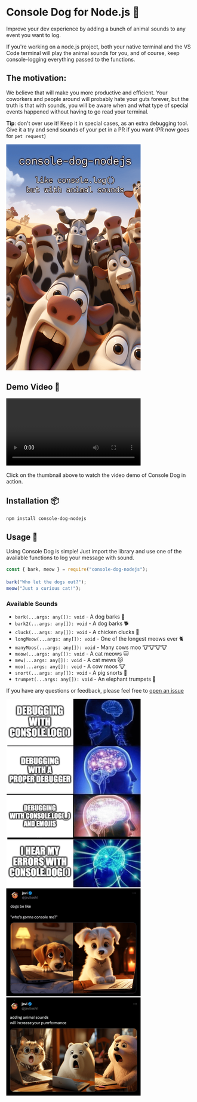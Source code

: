 # Console Dog for Node.js 🐶

Improve your dev experience by adding a bunch of animal sounds to any event you want to log.

If you're working on a node.js project, both your native terminal and the VS Code terminal will play the animal sounds for you, and of course, keep console-logging everything passed to the functions.

## The motivation:

We believe that will make you more productive and efficient.
Your coworkers and people around will probably hate your guts forever,
but the truth is that with sounds, you will be aware when and what type of special events happened without having to go read your terminal.

**Tip**: don't over use it! Keep it in special cases, as an extra debugging tool. Give it a try and send sounds of your pet in a PR if you want (PR now goes for `pet request`)

<img src="console-dog-thumbnail.png" alt="Logo" width="360"/>

## Demo Video 🎥

<video width="360" controls>
  <source src="https://javitoshi.com/videos/console-dog-demo.mp4" type="video/mp4">
  Your browser does not support the video tag.
</video>

Click on the thumbnail above to watch the video demo of Console Dog in action.

## Installation 📦

```bash
npm install console-dog-nodejs
```

## Usage 🚀

Using Console Dog is simple! Just import the library and use one of the available functions to log your message with sound.

```js
const { bark, meow } = require("console-dog-nodejs");

bark("Who let the dogs out?");
meow("Just a curious cat!");
```

### Available Sounds

- `bark(...args: any[]): void` - A dog barks 🐶
- `bark2(...args: any[]): void` - A dog barks 🐕
- `cluck(...args: any[]): void` - A chicken clucks 🐔
- `longMeow(...args: any[]): void` - One of the longest meows ever 🐈
- `manyMoos(...args: any[]): void` - Many cows moo 🐮🐮🐮🐮
- `meow(...args: any[]): void` - A cat meows 🐱
- `mew(...args: any[]): void` - A cat mews 🐱
- `moo(...args: any[]): void` - A cow moos 🐮
- `snort(...args: any[]): void` - A pig snorts 🐷
- `trumpet(...args: any[]): void` - An elephant trumpets 🐘

If you have any questions or feedback, please feel free to [open an issue](https://github.com/JaviEzpeleta/console-dog-nodejs/issues)

<img src="meme1.png" alt="Logo" width="360"/>

<img src="meme2.png" alt="Logo" width="360"/>

<img src="meme3.png" alt="Logo" width="360"/>
